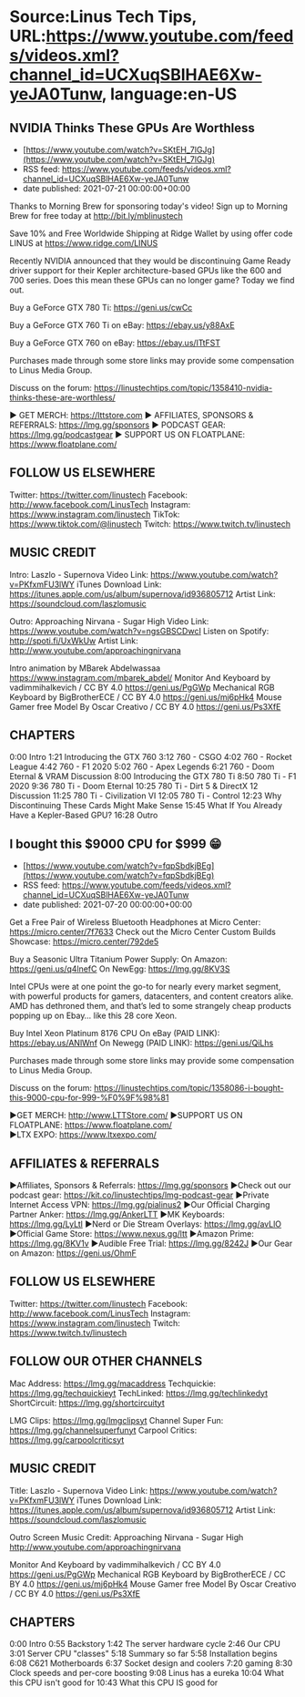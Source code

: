 # Source:Linus Tech Tips, URL:https://www.youtube.com/feeds/videos.xml?channel_id=UCXuqSBlHAE6Xw-yeJA0Tunw, language:en-US

## NVIDIA Thinks These GPUs Are Worthless
 - [https://www.youtube.com/watch?v=SKtEH_7lGJg](https://www.youtube.com/watch?v=SKtEH_7lGJg)
 - RSS feed: https://www.youtube.com/feeds/videos.xml?channel_id=UCXuqSBlHAE6Xw-yeJA0Tunw
 - date published: 2021-07-21 00:00:00+00:00

Thanks to Morning Brew for sponsoring today's video! Sign up to Morning Brew for free today at http://bit.ly/mblinustech

Save 10% and Free Worldwide Shipping at Ridge Wallet by using offer code LINUS at https://www.ridge.com/LINUS

Recently NVIDIA announced that they would be discontinuing Game Ready driver support for their Kepler architecture-based GPUs like the 600 and 700 series. Does this mean these GPUs can no longer game? Today we find out.


Buy a GeForce GTX 780 Ti: https://geni.us/cwCc

Buy a GeForce GTX 760 Ti on eBay: https://ebay.us/y88AxE

Buy a GeForce GTX 760 on eBay: https://ebay.us/ITtFST

Purchases made through some store links may provide some compensation to Linus Media Group.

Discuss on the forum: https://linustechtips.com/topic/1358410-nvidia-thinks-these-are-worthless/

► GET MERCH: https://lttstore.com
► AFFILIATES, SPONSORS & REFERRALS: https://lmg.gg/sponsors
► PODCAST GEAR: https://lmg.gg/podcastgear
► SUPPORT US ON FLOATPLANE: https://www.floatplane.com/

FOLLOW US ELSEWHERE
---------------------------------------------------  
Twitter: https://twitter.com/linustech
Facebook: http://www.facebook.com/LinusTech
Instagram: https://www.instagram.com/linustech
TikTok: https://www.tiktok.com/@linustech
Twitch: https://www.twitch.tv/linustech

MUSIC CREDIT
---------------------------------------------------
Intro: Laszlo - Supernova
Video Link: https://www.youtube.com/watch?v=PKfxmFU3lWY
iTunes Download Link: https://itunes.apple.com/us/album/supernova/id936805712
Artist Link: https://soundcloud.com/laszlomusic

Outro: Approaching Nirvana - Sugar High
Video Link: https://www.youtube.com/watch?v=ngsGBSCDwcI
Listen on Spotify: http://spoti.fi/UxWkUw
Artist Link: http://www.youtube.com/approachingnirvana

Intro animation by MBarek Abdelwassaa https://www.instagram.com/mbarek_abdel/
Monitor And Keyboard by vadimmihalkevich / CC BY 4.0  https://geni.us/PgGWp
Mechanical RGB Keyboard by BigBrotherECE / CC BY 4.0 https://geni.us/mj6pHk4
Mouse Gamer free Model By Oscar Creativo / CC BY 4.0 https://geni.us/Ps3XfE

CHAPTERS
---------------------------------------------------  
0:00 Intro
1:21 Introducing the GTX 760
3:12 760 - CSGO
4:02 760 - Rocket League
4:42 760 - F1 2020
5:02 760 - Apex Legends
6:21 760 - Doom Eternal & VRAM Discussion
8:00 Introducing the GTX 780 Ti
8:50 780 Ti - F1 2020
9:36 780 Ti - Doom Eternal
10:25 780 Ti - Dirt 5 & DirectX 12 Discussion
11:25 780 Ti - Civilization VI
12:05 780 Ti - Control
12:23 Why Discontinuing These Cards Might Make Sense
15:45 What If You Already Have a Kepler-Based GPU?
16:28 Outro

## I bought this $9000 CPU for $999 😁
 - [https://www.youtube.com/watch?v=fqpSbdkjBEg](https://www.youtube.com/watch?v=fqpSbdkjBEg)
 - RSS feed: https://www.youtube.com/feeds/videos.xml?channel_id=UCXuqSBlHAE6Xw-yeJA0Tunw
 - date published: 2021-07-20 00:00:00+00:00

Get a Free Pair of Wireless Bluetooth Headphones at Micro Center: https://micro.center/7f7633
Check out the Micro Center Custom Builds Showcase: https://micro.center/792de5

Buy a Seasonic Ultra Titanium Power Supply:
On Amazon: https://geni.us/q4lnefC
On NewEgg: https://lmg.gg/8KV3S

Intel CPUs were at one point the go-to for nearly every market segment, with powerful products for gamers, datacenters, and content creators alike. AMD has dethroned them, and that’s led to some strangely cheap products popping up on Ebay… like this 28 core Xeon.

Buy Intel Xeon Platinum 8176 CPU
On eBay (PAID LINK): https://ebay.us/ANlWnf
On Newegg (PAID LINK): https://geni.us/QiLhs

Purchases made through some store links may provide some compensation to Linus Media Group.

Discuss on the forum: https://linustechtips.com/topic/1358086-i-bought-this-9000-cpu-for-999-%F0%9F%98%81


►GET MERCH: http://www.LTTStore.com/
►SUPPORT US ON FLOATPLANE: https://www.floatplane.com/  
►LTX EXPO: https://www.ltxexpo.com/   

AFFILIATES & REFERRALS
---------------------------------------------------
►Affiliates, Sponsors & Referrals: https://lmg.gg/sponsors
►Check out our podcast gear: https://kit.co/linustechtips/lmg-podcast-gear
►Private Internet Access VPN: https://lmg.gg/pialinus2
►Our Official Charging Partner Anker: https://lmg.gg/AnkerLTT
►MK Keyboards: https://lmg.gg/LyLtl
►Nerd or Die Stream Overlays: https://lmg.gg/avLlO
►Official Game Store: https://www.nexus.gg/ltt
►Amazon Prime: https://lmg.gg/8KV1v
►Audible Free Trial: https://lmg.gg/8242J
►Our Gear on Amazon: https://geni.us/OhmF

FOLLOW US ELSEWHERE
---------------------------------------------------  
Twitter: https://twitter.com/linustech
Facebook: http://www.facebook.com/LinusTech
Instagram: https://www.instagram.com/linustech
Twitch: https://www.twitch.tv/linustech

FOLLOW OUR OTHER CHANNELS
---------------------------------------------------  
Mac Address: https://lmg.gg/macaddress
Techquickie: https://lmg.gg/techquickieyt
TechLinked: https://lmg.gg/techlinkedyt
ShortCircuit: https://lmg.gg/shortcircuityt

LMG Clips: https://lmg.gg/lmgclipsyt
Channel Super Fun: https://lmg.gg/channelsuperfunyt
Carpool Critics: https://lmg.gg/carpoolcriticsyt

MUSIC CREDIT
---------------------------------------------------  
Title: Laszlo - Supernova
Video Link: https://www.youtube.com/watch?v=PKfxmFU3lWY
iTunes Download Link: https://itunes.apple.com/us/album/supernova/id936805712
Artist Link: https://soundcloud.com/laszlomusic

Outro Screen Music Credit: Approaching Nirvana - Sugar High http://www.youtube.com/approachingnirvana

Monitor And Keyboard by vadimmihalkevich / CC BY 4.0  https://geni.us/PgGWp
Mechanical RGB Keyboard by BigBrotherECE / CC BY 4.0 https://geni.us/mj6pHk4
Mouse Gamer free Model By Oscar Creativo / CC BY 4.0 https://geni.us/Ps3XfE

CHAPTERS
---------------------------------------------------  
0:00 Intro
0:55 Backstory
1:42 The server hardware cycle
2:46 Our CPU
3:01 Server CPU "classes"
5:18 Summary so far
5:58 Installation begins
6:08 C621 Motherboards
6:37 Socket design and coolers
7:20 gaming
8:30 Clock speeds and per-core boosting
9:08 Linus has a eureka
10:04 What this CPU isn't good for
10:43 What this CPU IS good for

